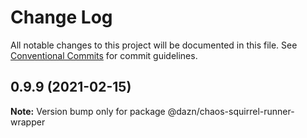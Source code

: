 # Change Log

All notable changes to this project will be documented in this file.
See [Conventional Commits](https://conventionalcommits.org) for commit guidelines.

## 0.9.9 (2021-02-15)

**Note:** Version bump only for package @dazn/chaos-squirrel-runner-wrapper
